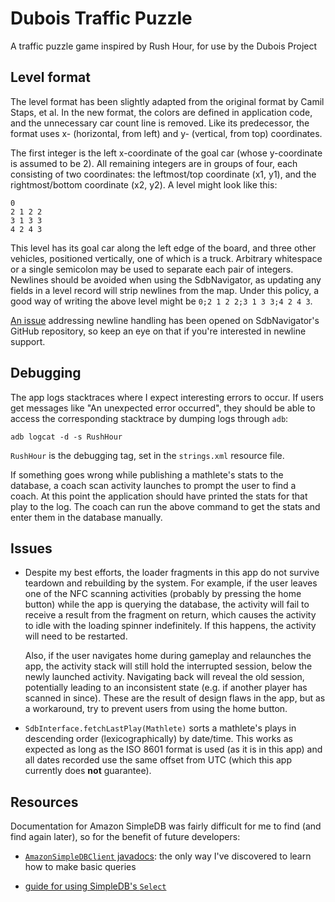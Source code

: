 # Dubois Traffic Puzzle

A traffic puzzle game inspired by Rush Hour, for use by the Dubois Project

## Level format

The level format has been slightly adapted from the original format by Camil Staps, et al. In the new format, the colors are defined in application code, and the unnecessary car count line is removed. Like its predecessor, the format uses x- (horizontal, from left) and y- (vertical, from top) coordinates.

The first integer is the left x-coordinate of the goal car (whose y-coordinate is assumed to be 2). All remaining integers are in groups of four, each consisting of two coordinates: the leftmost/top coordinate (x1, y1), and the rightmost/bottom coordinate (x2, y2). A level might look like this:

	0
	2 1 2 2
	3 1 3 3
	4 2 4 3

This level has its goal car along the left edge of the board, and three other vehicles, positioned vertically, one of which is a truck. Arbitrary whitespace or a single semicolon may be used to separate each pair of integers. Newlines should be avoided when using the SdbNavigator, as updating any fields in a level record will strip newlines from the map. Under this policy, a good way of writing the above level might be `0;2 1 2 2;3 1 3 3;4 2 4 3`.

[An issue](https://github.com/Reggino/SdbNavigator/issues/19) addressing newline handling has been opened on SdbNavigator's GitHub repository, so keep an eye on that if you're interested in newline support.

## Debugging

The app logs stacktraces where I expect interesting errors to occur. If users get messages like "An unexpected error occurred", they should be able to access the corresponding stacktrace by dumping logs through `adb`:

	adb logcat -d -s RushHour

`RushHour` is the debugging tag, set in the `strings.xml` resource file.

If something goes wrong while publishing a mathlete's stats to the database, a coach scan activity launches to prompt the user to find a coach. At this point the application should have printed the stats for that play to the log. The coach can run the above command to get the stats and enter them in the database manually.

## Issues

* Despite my best efforts, the loader fragments in this app do not survive teardown and rebuilding by the system. For example, if the user leaves one of the NFC scanning activities (probably by pressing the home button) while the app is querying the database, the activity will fail to receive a result from the fragment on return, which causes the activity to idle with the loading spinner indefinitely. If this happens, the activity will need to be restarted.

	Also, if the user navigates home during gameplay and relaunches the app, the activity stack will still hold the interrupted session, below the newly launched activity. Navigating back will reveal the old session, potentially leading to an inconsistent state (e.g. if another player has scanned in since). These are the result of design flaws in the app, but as a workaround, try to prevent users from using the home button.

* `SdbInterface.fetchLastPlay(Mathlete)` sorts a mathlete's plays in descending order (lexicographically) by date/time. This works as expected as long as the ISO 8601 format is used (as it is in this app) and all dates recorded use the same offset from UTC (which this app currently does **not** guarantee).

## Resources

Documentation for Amazon SimpleDB was fairly difficult for me to find (and find again later), so for the benefit of future developers:

* [`AmazonSimpleDBClient` javadocs](http://docs.aws.amazon.com/AWSAndroidSDK/latest/javadoc/com/amazonaws/services/simpledb/AmazonSimpleDBClient.html): the only way I've discovered to learn how to make basic queries

* [guide for using SimpleDB's `Select`](http://docs.aws.amazon.com/AmazonSimpleDB/latest/DeveloperGuide/UsingSelect.html)
